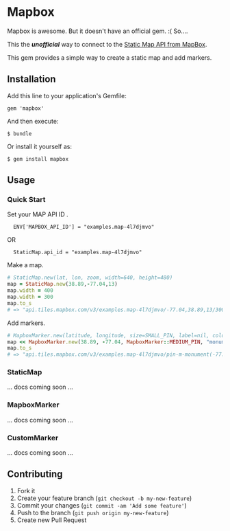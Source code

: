 # Mapbox

Mapbox is awesome. But it doesn't have an official gem. :( So....

This the _**unofficial**_ way to connect to the [Static Map API from MapBox](http://mapbox.com/developers/api/).

This gem provides a simple way to create a static map and add markers.

## Installation

Add this line to your application's Gemfile:

    gem 'mapbox'

And then execute:

    $ bundle

Or install it yourself as:

    $ gem install mapbox

## Usage

### Quick Start

Set your MAP API ID .
```
  ENV['MAPBOX_API_ID'] = "examples.map-4l7djmvo"
```

OR

```
  StaticMap.api_id = "examples.map-4l7djmvo"
```

Make a map.

```ruby
# StaticMap.new(lat, lon, zoom, width=640, height=480)
map = StaticMap.new(38.89,-77.04,13)
map.width = 400
map.width = 300
map.to_s
# => "api.tiles.mapbox.com/v3/examples.map-4l7djmvo/-77.04,38.89,13/300x480.png"
```

Add markers.

```ruby
# MapboxMarker.new(latitude, longitude, size=SMALL_PIN, label=nil, color=nil)
map << MapboxMarker.new(38.89, -77.04, MapboxMarker::MEDIUM_PIN, "monument")
map.to_s
# => "api.tiles.mapbox.com/v3/examples.map-4l7djmvo/pin-m-monument(-77.04,38.89)/-77.04,38.89,13/300x480.png"
```

### StaticMap

... docs coming soon ...

### MapboxMarker

... docs coming soon ...

### CustomMarker

... docs coming soon ...

## Contributing

1. Fork it
2. Create your feature branch (`git checkout -b my-new-feature`)
3. Commit your changes (`git commit -am 'Add some feature'`)
4. Push to the branch (`git push origin my-new-feature`)
5. Create new Pull Request
